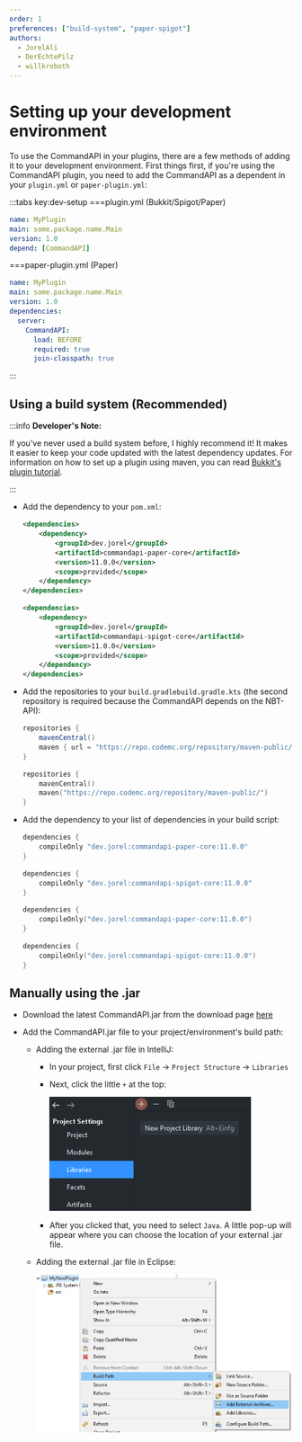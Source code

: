 ```yaml
---
order: 1
preferences: ["build-system", "paper-spigot"]
authors:
  - JorelAli
  - DerEchtePilz
  - willkroboth
---
```


# Setting up your development environment

To use the CommandAPI in your plugins, there are a few methods of adding it to your development environment. First things first, if you're using the CommandAPI plugin, you need to add the CommandAPI as a dependent in your `plugin.yml` or `paper-plugin.yml`:

:::tabs key:dev-setup
===plugin.yml (Bukkit/Spigot/Paper)
```yaml
name: MyPlugin
main: some.package.name.Main
version: 1.0
depend: [CommandAPI]
```
===paper-plugin.yml (Paper)
```yaml
name: MyPlugin
main: some.package.name.Main
version: 1.0
dependencies:
  server:
    CommandAPI:
      load: BEFORE
      required: true
      join-classpath: true
```

:::

## Using a build system (Recommended)

:::info **Developer's Note:**

If you've never used a build system before, I highly recommend it! It makes it easier to keep your code updated with the latest dependency updates. For information on how to set up a plugin using maven, you can read [Bukkit's plugin tutorial](https://bukkit.gamepedia.com/Plugin_Tutorial).

:::

<div class="maven">

- Add the dependency to your `pom.xml`:

  <div class="paper">

  ```xml
  <dependencies>
      <dependency>
          <groupId>dev.jorel</groupId>
          <artifactId>commandapi-paper-core</artifactId>
          <version>11.0.0</version>
          <scope>provided</scope>
      </dependency>
  </dependencies>
  ```

  </div>
  <div class="spigot">

  ```xml
  <dependencies>
      <dependency>
          <groupId>dev.jorel</groupId>
          <artifactId>commandapi-spigot-core</artifactId>
          <version>11.0.0</version>
          <scope>provided</scope>
      </dependency>
  </dependencies>
  ```

  </div>

</div>
<div class="gradle">

- Add the repositories to your <span class="groovy">`build.gradle`</span><span class="kts">`build.gradle.kts`</span> (the second repository is required because the CommandAPI depends on the NBT-API):

  <div class="groovy">
  
  ```groovy
  repositories {
      mavenCentral()
      maven { url = "https://repo.codemc.org/repository/maven-public/" }
  }
  ```
  
  </div>
  <div class="kts">
  
  ```kotlin
  repositories {
      mavenCentral()
      maven("https://repo.codemc.org/repository/maven-public/")
  }
  ```

  </div>
  
  
- Add the dependency to your list of dependencies in your build script:

  <div class="groovy">

  <div class="paper">
  
  ```groovy
  dependencies {
      compileOnly "dev.jorel:commandapi-paper-core:11.0.0"
  }
  ```
  
  </div> 
  <div class="spigot">

  ```groovy
  dependencies {
      compileOnly "dev.jorel:commandapi-spigot-core:11.0.0"
  }
  ```
  
  </div>
  
  </div>
  <div class="kts">
  
  <div class="paper">

  ```kotlin
  dependencies {
      compileOnly("dev.jorel:commandapi-paper-core:11.0.0")
  }
  ```
  
  </div>
  <div class="spigot">
  
  ```kotlin
  dependencies {
      compileOnly("dev.jorel:commandapi-spigot-core:11.0.0")
  }
  ```
  
  </div>
  </div>

</div>

## Manually using the .jar

- Download the latest CommandAPI.jar from the download page [here](https://github.com/CommandAPI/CommandAPI/releases/latest)

- Add the CommandAPI.jar file to your project/environment's build path:

  - Adding the external .jar file in IntelliJ:

    - In your project, first click `File` -> `Project Structure` -> `Libraries`

    - Next, click the little `+` at the top:

      ![An image in IntelliJ showing the plus icon to add an external .jar.](/images/intellij.png)

    - After you clicked that, you need to select `Java`. A little pop-up will appear where you can choose the location of your external .jar file.

  - Adding the external .jar file in Eclipse:

    ![An image of some context menu entries in Eclipse after right clicking a project. Displays the highlighted options "Build Path", followed by "Add External Archives..."](/images/eclipse.jpg)
